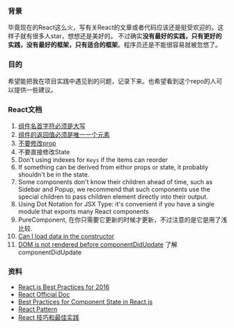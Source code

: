 ### 背景
毕竟现在的React这么火，写有关React的文章或者代码应该还是挺受欢迎的。这样子就有很多人star，想想还是美好的。
不过确实**没有最好的实践，只有更好的实践，没有最好的框架，只有适合的框架**。程序员还是不能很容易就被忽悠了。

### 目的
希望能把我在项目实践中遇见到的问题，记录下来。也希望看到这个repo的人可以提供一些建议。

### React文档
1. [组件名首字符必须是大写](./user-defined-component-must-be-capitalized.md)
2. [组件的返回值必须是唯一一个元素](./component-return-only-one-child.md)
3. [不要修改prop](./props-are-read-only.md)
4. 不要直接修改State
5. Don't using indexes for `Keys` if the items can reorder
6. If something can be derived from eithor props or state, it probably shouldn't be in the state.
7. Some components don't know their children ahead of time, such as Sidebar and Popup, we recommend that such components use 
the special children to pass children element directly into their output.
8. Using Dot Notation for JSX Type: it's convenient if you have a single module that exports many React components
9. PureComponent, 在你只需要它更新的时候才更新，不过注意的是它是用了浅比较.
10. [Can I load data in the constructor](https://github.com/facebook/react/issues/9021)
11. [DOM is not rendered before componentDidUpdate](https://github.com/facebook/react/issues/9033) 了解componentDidUpdate

### 资料
* [React.js Best Practices for 2016](https://blog.risingstack.com/react-js-best-practices-for-2016/)
* [React Official Doc](https://facebook.github.io/react/)
* [Best Practices for Component State in React.js](http://brewhouse.io/blog/2015/03/24/best-practices-for-component-state-in-reactjs.html)
* [React Pattern](http://reactpatterns.com/)
* [React 技巧和最佳实践](http://www.jianshu.com/p/90a72128ec76)
